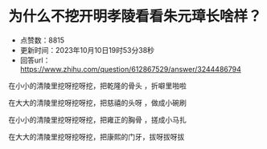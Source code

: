 # 为什么不挖开明孝陵看看朱元璋长啥样？
- 点赞数：8815
- 更新时间：2023年10月10日19时53分38秒
- 回答url：https://www.zhihu.com/question/612867529/answer/3244486794
<body>
 <p data-pid="_fDI2JEE">在小小的清陵里挖呀挖呀挖，把乾隆的骨头 ，折噼里啪啦</p>
 <p data-pid="Okyd1frY">在大大的清陵里挖呀挖呀挖，把慈禧的头呀 ，做成小碗刷</p>
 <p data-pid="G6eSrvpY">在小小的清陵里挖呀挖呀挖，把雍正的胸骨 ，搓成小马扎</p>
 <p data-pid="qX0uIJ02">在大大的清陵里挖呀挖呀挖，把康熙的门牙，拔呀拔呀拔</p>
</body>